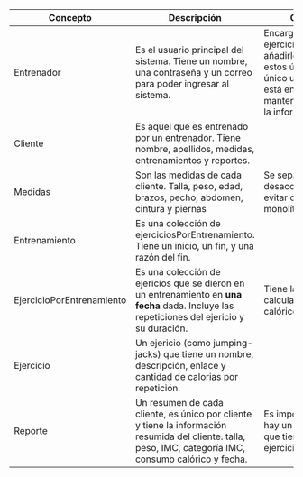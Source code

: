 
| Concepto                  | Descripción                                                                                                                                              | Observaciones                                                                                                                                                                              |
|---------------------------|----------------------------------------------------------------------------------------------------------------------------------------------------------|--------------------------------------------------------------------------------------------------------------------------------------------------------------------------------------------|
| Entrenador                | Es el usuario principal del sistema. Tiene un nombre, una contraseña y un correo para poder ingresar al sistema.                                         | Encargado de crear ejercicios, crear clientes y añadirles entrenamientos a estos últimos. Cómo es el único usuario del sistema está encargado de mantener actualizada toda la información. |
| Cliente                   | Es aquel que es entrenado por un entrenador. Tiene nombre, apellidos, medidas, entrenamientos y reportes.                                                |                                                                                                                                                                                            |
| Medidas                   | Son las medidas de cada cliente. Talla, peso, edad, brazos, pecho, abdomen, cintura y piernas                                                            | Se separan del cliente para desacoplar la información y evitar crear clases monolíticas.                                                                                                   |
| Entrenamiento             | Es una colección de ejerciciosPorEntrenamiento. Tiene un inicio, un fin, y una razón del fin.                                                            |                                                                                                                                                                                            |
| EjercicioPorEntrenamiento | Es una colección de ejericios que se dieron en un entrenamiento en **una fecha** dada. Incluye las repeticiones del ejericio y su duración.              | Tiene la capacidad de calcular el consumo calórico                                                                                                                                         |
| Ejercicio                 | Un ejericio (como jumping-jacks) que tiene un nombre, descripción, enlace y cantidad de calorias por repetición.                                         |                                                                                                                                                                                            |
| Reporte                   | Un resumen de cada cliente, es único por cliente y tiene la información resumida del cliente. talla, peso, IMC, categoría IMC, consumo calórico y fecha. | Es importante entender que hay un reporte por fecha, que tiene sus ejerciciosPorEntrenamiento.                                                                                             |
